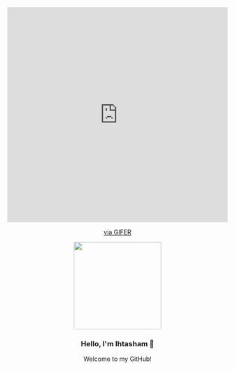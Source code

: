 <div align="center">
  <div style="padding-top:97.600%;position:relative;"><iframe src="https://gifer.com/embed/4bXB" width="100%" height="100%" style='position:absolute;top:0;left:0;' frameBorder="0" allowFullScreen></iframe></div><p><a href="https://gifer.com">via GIFER</a></p>
  <img src="https://i.gifer.com/4bXB.gif" align="center" style="height: 200px">

  ### Hello, I'm Ihtasham 👋
  Welcome to my GitHub! <br> <br>
</div>
